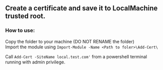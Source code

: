 ## Create a certificate and save it to LocalMachine trusted root.

### How to use: 
Copy the folder to your machine (DO NOT RENAME the folder)   
Import the module using 
`Import-Module -Name <Path to foler>\Add-Cert\`  


Call `Add-Cert -SiteName local.test.com'` from a powershell terminal running with admin privilege. 
